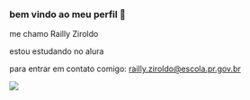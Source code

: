### bem vindo ao meu perfil 👋

me chamo Railly Ziroldo

estou estudando no alura

para entrar em contato comigo:
railly.ziroldo@escola.pr.gov.br

![](https://media.tenor.com/b_FM05b17HAAAAAM/laughing-hilarious.gif)
